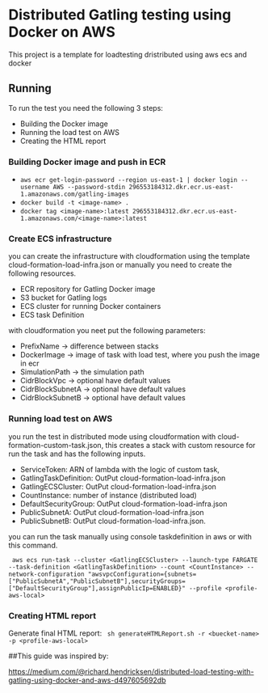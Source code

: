 # Distributed Gatling testing using Docker on AWS

This project is a template for loadtesting dristributed using aws ecs and docker

## Running  
To run the test you need the following 3 steps:
* Building the Docker image  
* Running the load test on AWS  
* Creating the HTML report  

### Building Docker image and push in ECR
* `aws ecr get-login-password --region us-east-1 | docker login --username AWS --password-stdin 296553184312.dkr.ecr.us-east-1.amazonaws.com/gatling-images`
* `docker build -t <image-name> .`
* `docker tag <image-name>:latest 296553184312.dkr.ecr.us-east-1.amazonaws.com/<image-name>:latest`


### Create ECS infrastructure
you can create the infrastructure with cloudformation using the template cloud-formation-load-infra.json or manually you need to create the following resources.

* ECR repository for Gatling Docker image  
* S3 bucket for Gatling logs  
* ECS cluster for running Docker containers
* ECS task Definition

with cloudformation you neet put the following parameters:
 * PrefixName -> difference between stacks
 * DockerImage -> image of task with load test, where you push the image in ecr
 * SimulationPath -> the simulation path 
 * CidrBlockVpc -> optional have default values
 * CidrBlockSubnetA -> optional have default values
 * CidrBlockSubnetB -> optional have default values
 
### Running load test on AWS
you run the test in distributed mode using cloudformation with cloud-formation-custom-task.json, this creates a stack with custom resource for run the task and has the following inputs.
  * ServiceToken: ARN of lambda with the logic of custom task,
  * GatlingTaskDefinition: OutPut cloud-formation-load-infra.json
  * GatlingECSCluster:  OutPut cloud-formation-load-infra.json
  * CountInstance: number of instance (distributed load)
  * DefaultSecurityGroup:  OutPut cloud-formation-load-infra.json
  * PublicSubnetA:  OutPut cloud-formation-load-infra.json
  * PublicSubnetB:  OutPut cloud-formation-load-infra.json.
  
  you can run the task manually using console taskdefinition in aws or with this command.
  
 ` aws ecs run-task --cluster <GatlingECSCluster> --launch-type FARGATE --task-definition <GatlingTaskDefinition> --count <CountInstance> --network-configuration "awsvpcConfiguration={subnets=["PublicSubnetA","PublicSubnetB"],securityGroups= ["DefaultSecurityGroup"],assignPublicIp=ENABLED}" --profile <profile-aws-local>`

### Creating HTML report
Generate final HTML report:
` sh generateHTMLReport.sh -r <buecket-name> -p <profile-aws-local>`

##This guide was inspired by:

https://medium.com/@richard.hendricksen/distributed-load-testing-with-gatling-using-docker-and-aws-d497605692db
